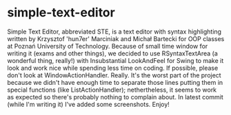 simple-text-editor
==================

Simple Text Editor, abbreviated STE, is a text editor with syntax highlighting written by Krzysztof 'hun7er' Marciniak and Michał Bartecki for OOP classes at Poznań University of Technology. Because of small time window for writing it (exams and other things), we decided to use RSyntaxTextArea (a wonderful thing, really!) with Insubstantial LookAndFeel for Swing to make it look and work nice while spending less time on coding.
If possible, please don't look at WindowActionHandler. Really. It's the worst part of the project because we didn't have enough time to separate those lines putting them in special functions (like ListActionHandler); nethertheless, it seems to work as expected so there's probably nothing to complain about.
In latest commit (while I'm writing it) I've added some screenshots. Enjoy!
